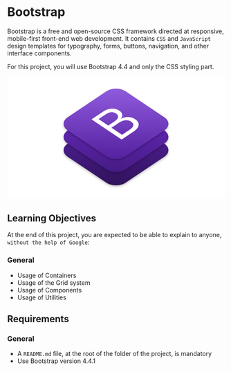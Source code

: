 # Bootstrap

Bootstrap is a free and open-source CSS framework directed at responsive, mobile-first front-end web development. It contains `CSS` and `JavaScript` design templates for typography, forms, buttons, navigation, and other interface components.

For this project, you will use Bootstrap 4.4 and only the CSS styling part.

![Alt text](./images/image.png)

## Learning Objectives

At the end of this project, you are expected to be able to explain to anyone, `without the help of Google`:

### General

- Usage of Containers
- Usage of the Grid system
- Usage of Components
- Usage of Utilities

## Requirements

### General

- A `README.md` file, at the root of the folder of the project, is mandatory
- Use Bootstrap version 4.4.1
